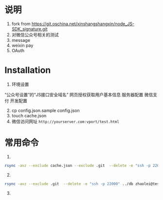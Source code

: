 # 说明
1. fork from https://git.oschina.net/xinshangshangxin/node_JS-SDK_signature.git
2. 对微信公众号相关的测试
3. message
4. weixin pay
5. OAuth

# Installation
 1. 环境设置

“公众号设置”的“JS接口安全域名”
网页授权获取用户基本信息
服务器配置
微信支付 开发配置

 2. cp  config.json.sample config.json
 3. touch cache.json
 4. 微信访问网址  `http://yourserver.com:vport/test.html`

# 常用命令
1.

```sh
rsync -avz --exclude cache.json --exclude .git  --delete -e "ssh -p 22000" ./ zhaolei@test:/work/test/weixin_JS-SDK/;rsync -avz --exclude config.json  --exclude ./cache.json --exclude .git  --delete -e "ssh -p 22000" ./ zhaolei@test:/work/test/weixin_message/
```

2.

```sh
rsync -avz --exclude .git  --delete -e "ssh -p 22000" ../db zhaolei@test:/tmp/
```

3.
